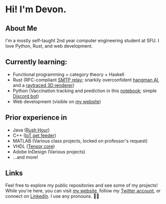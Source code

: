 # Hi! I'm Devon.

## About Me
I'm a mostly self-taught 2nd year computer engineering student at SFU. I love Python, Rust, and web development.

## Currently learning:
- Functional programming + category theory + Haskell
- Rust (RFC-compliant [SMTP relay](https://github.com/gennyble/sail); snarkily overconfident [hangman AI](https://github.com/novedevo/lose_at_hangman_rs), and a [raytraced 3D renderer](https://github.com/novedevo/raytracer))
- Python (Vaccination tracking and prediction in this [notebook](https://github.com/novedevo/vaccine-predictor); simple [Discord bot](https://github.com/novedevo/starboard))
- Web development (visible on [my website](https://nove.dev))

## Prior experience in
- Java ([Rush Hour](https://github.com/novedevo/rush-hour))
- C++ ([IoT pet feeder](https://github/com/novedevo/ENSC100W-project))
- MATLAB (Various class projects, locked on professor's request)
- VHDL ([Tensor core](https://github.com/novedevo/ENSC-252))
- Adobe InDesign (Various projects)
- ...and more!

## Links
Feel free to explore my public repositories and see some of my projects!
While you're here, you can visit [my website](https://nove.dev), follow my [Twitter account](https://twitter.com/novedevo),
or connect on [LinkedIn](https://linkedin.com/in/devon-burnham-7602751a5/). I use any pronouns. 🏳️‍🌈
